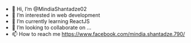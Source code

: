 - 👋 Hi, I’m @MindiaShantadze02
- 👀 I’m interested in web development
- 🌱 I’m currently learning ReactJS
- 💞️ I’m looking to collaborate on ...
- 📫 How to reach me https://www.facebook.com/mindia.shantadze.790/

<!---
MindiaShantadze02/MindiaShantadze02 is a ✨ special ✨ repository because its `README.md` (this file) appears on your GitHub profile.
You can click the Preview link to take a look at your changes.
--->
